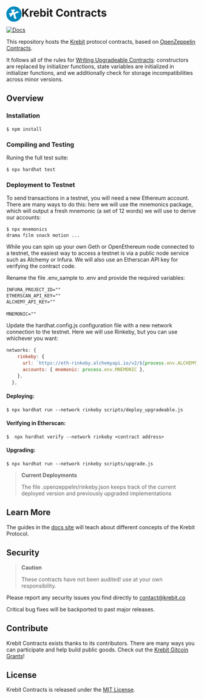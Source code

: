 # <img src="krebit-icon.png" alt="Krebit" height="40px" align="left"> Krebit Contracts

[![Docs](https://img.shields.io/badge/docs-%F0%9F%93%84-blue)](https://docs.krebit.co)

This repository hosts the [Krebit] protocol contracts, based on [OpenZeppelin Contracts].

[krebit]: http://krebit.co
[openzeppelin contracts]: https://github.com/OpenZeppelin/openzeppelin-contracts

It follows all of the rules for [Writing Upgradeable Contracts]: constructors are replaced by initializer functions, state variables are initialized in initializer functions, and we additionally check for storage incompatibilities across minor versions.

[writing upgradeable contracts]: https://docs.openzeppelin.com/upgrades-plugins/writing-upgradeable

## Overview

### Installation

```console
$ npm install
```

### Compiling and Testing

Runing the full test suite:

```console
$ npx hardhat test

```

### Deployment to Testnet

To send transactions in a testnet, you will need a new Ethereum account. There are many ways to do this: here we will use the mnemonics package, which will output a fresh mnemonic (a set of 12 words) we will use to derive our accounts:

```console
$ npx mnemonics
drama film snack motion ...
```

While you can spin up your own Geth or OpenEthereum node connected to a testnet, the easiest way to access a testnet is via a public node service such as Alchemy or Infura. We will also use an Etherscan API key for verifying the contract code.

Rename the file .env_sample to .env and provide the required variables:

```.env
INFURA_PROJECT_ID=""
ETHERSCAN_API_KEY=""
ALCHEMY_API_KEY=""

MNEMONIC=""
```

Update the hardhat.config.js configuration file with a new network connection to the testnet. Here we will use Rinkeby, but you can use whichever you want:

```hardhat.config.js
networks: {
    rinkeby: {
      url: `https://eth-rinkeby.alchemyapi.io/v2/${process.env.ALCHEMY_API_KEY}`,
      accounts: { mnemonic: process.env.MNEMONIC },
    },
  },
```

#### Deploying:

```console
$ npx hardhat run --network rinkeby scripts/deploy_upgradeable.js

```

#### Verifying in Etherscan:

```console
$  npx hardhat verify --network rinkeby <contract address>

```

#### Upgrading:

```console
$ npx hardhat run --network rinkeby scripts/upgrade.js

```

> **Current Deployments**
>
> The file .openzeppelin/rinkeby.json keeps track of the current deployed version and previously upgraded implementations

## Learn More

The guides in the [docs site](http://docs.krebit.co) will teach about different concepts of the Krebit Protocol.

## Security

> **Caution**
>
> These contracts have not been audited! use at your own responsibility.

Please report any security issues you find directly to contact@krebit.co

Critical bug fixes will be backported to past major releases.

## Contribute

Krebit Contracts exists thanks to its contributors. There are many ways you can participate and help build public goods. Check out the [Krebit Gitcoin Grants](https://gitcoin.co/grants/3522/krebit)!

## License

Krebit Contracts is released under the [MIT License](LICENSE).
